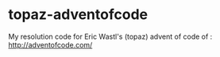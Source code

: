 # topaz-adventofcode
My resolution code for Eric Wastl's (topaz) advent of code of  : http://adventofcode.com/
